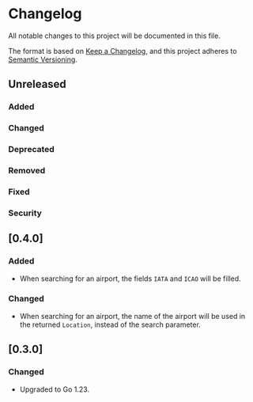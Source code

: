 # Changelog

All notable changes to this project will be documented in this file.

The format is based on [Keep a Changelog](https://keepachangelog.com/en/1.0.0/),
and this project adheres to [Semantic Versioning](https://semver.org/spec/v2.0.0.html).

## Unreleased

### Added

### Changed

### Deprecated

### Removed

### Fixed

### Security

## [0.4.0]

### Added

- When searching for an airport, the fields `IATA` and `ICAO` will be filled.

### Changed

- When searching for an airport, the name of the airport will be used in the returned `Location`, instead of the search parameter.

## [0.3.0]

### Changed

- Upgraded to Go 1.23.

